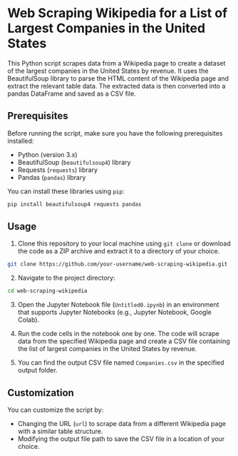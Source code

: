 # Web Scraping Wikipedia for a List of Largest Companies in the United States

This Python script scrapes data from a Wikipedia page to create a dataset of the largest companies in the United States by revenue. It uses the BeautifulSoup library to parse the HTML content of the Wikipedia page and extract the relevant table data. The extracted data is then converted into a pandas DataFrame and saved as a CSV file.

## Prerequisites

Before running the script, make sure you have the following prerequisites installed:

- Python (version 3.x)
- BeautifulSoup (`beautifulsoup4`) library
- Requests (`requests`) library
- Pandas (`pandas`) library

You can install these libraries using `pip`:

```bash
pip install beautifulsoup4 requests pandas
```

## Usage

1. Clone this repository to your local machine using `git clone` or download the code as a ZIP archive and extract it to a directory of your choice.

```bash
git clone https://github.com/your-username/web-scraping-wikipedia.git
```

2. Navigate to the project directory:

```bash
cd web-scraping-wikipedia
```

3. Open the Jupyter Notebook file (`Untitled0.ipynb`) in an environment that supports Jupyter Notebooks (e.g., Jupyter Notebook, Google Colab).

4. Run the code cells in the notebook one by one. The code will scrape data from the specified Wikipedia page and create a CSV file containing the list of largest companies in the United States by revenue.

5. You can find the output CSV file named `Companies.csv` in the specified output folder.

## Customization

You can customize the script by:

- Changing the URL (`url`) to scrape data from a different Wikipedia page with a similar table structure.
- Modifying the output file path to save the CSV file in a location of your choice.




